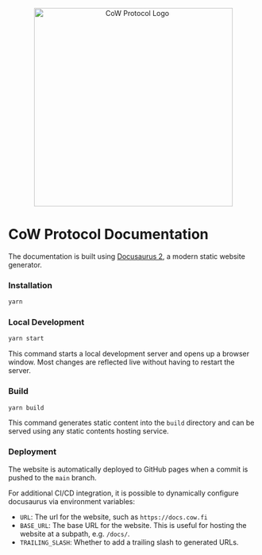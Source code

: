 <p align="center">
  <img alt="CoW Protocol Logo" width="400" src="./.github/cow.png">
</p>

# CoW Protocol Documentation

The documentation is built using [Docusaurus 2](https://docusaurus.io/), a modern static website generator.

### Installation

```bash
yarn
```

### Local Development

```bash
yarn start
```

This command starts a local development server and opens up a browser window. Most changes are reflected live without having to restart the server.

### Build

```bash
yarn build
```

This command generates static content into the `build` directory and can be served using any static contents hosting service.

### Deployment

The website is automatically deployed to GitHub pages when a commit is pushed to the `main` branch.

For additional CI/CD integration, it is possible to dynamically configure docusaurus via environment variables:

- `URL`: The url for the website, such as `https://docs.cow.fi`
- `BASE_URL`: The base URL for the website. This is useful for hosting the website at a subpath, e.g. `/docs/`.
- `TRAILING_SLASH`: Whether to add a trailing slash to generated URLs.
